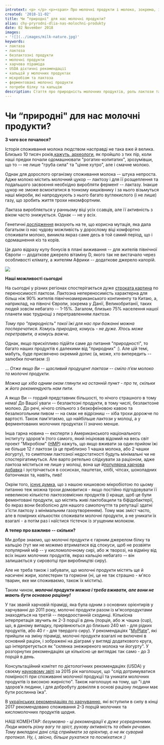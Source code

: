 ```yaml
---
introtext: <p> </p> <p><span> Про молочні продукти і молоко, зокрема, існує багато питань, упереджень та міфів. Чому воно іноді погано перетравлюється, та, взагалі, чи можна вважати молочні продукти нашою “природною” їжею?</span></p> <p> </p>
created: '2018-11-02'
title: Чи “природні" для нас молочні продукти?
alias: chy-pryrodni-dlia-nas-molochni-produkty
date: 02 November 2018
images:
- '![](../images/milk-nature.jpg)'
keywords:
- лактаза
- лактоза
- безлактозні продукти
- молочні продукти
- харчова піраміда
- USDA дієтичні рекомендації
- кальцій у молочних продуктах
- мікробіом та лактоза
- ферментовані молочні продукти
- потреби білку та кальцію
description: Стаття про природність молочних продуктів, роль лактози та лактази, варіанти споживання та рекомендації щодо порцій молочних продуктів у різних системах харчування.
---
```


# Чи “природні" для нас молочні продукти?

**З чого все почалося?**

Історія споживання молока людством насправді не така вже й велика. Близько 10 тисяч років,[кажуть, археологи](https://www.ncbi.nlm.nih.gov/pmc/articles/PMC4586535/#B25-nutrients-07-05340), як пройшло з тих пір, коли наші предки почали одомашнювати "рогатих-копитатих", зрозумівши, що то -- не лише "груба сила" та "цінне хутро", але і смачне молоко.

Однак для дорослого організму споживання молока -- штука непроста. Адже молоко містить молочний цукор -- лактозу і для її розщеплення та подальшого засвоєння необхідно виробляти фермент -- лактазу. Інакше цукор не зможе всмоктатися в тонкому кишківнику і за нього візьмуться наші мікроби, які напродукують з нього багато вуглекислого (і не лише) газу, що зробить життя трохи некомфортним.

Лактаза виробляється у ранньому віці усіх ссавців, але її активність з віком часто знижується. Однак -- не у всіх.

Генетичні [дослідження](https://www.sciencedirect.com/science/article/abs/pii/S0958694611002536) вказують на те, що корисна мутація, яка дала багатьом із нас чудову можливість у дорослому віці комфортно споживати молоко, виникла якраз саме десь в той самий період, що і одомашнення кіз та корів.

Це дало відразу купу бонусів в плані виживання -- для жителів північної Європи -- додаткове джерело вітаміну D, якого так не вистачало через особливості клімату, а жителям Африки -- додаткове джерело калорій.

![](../images/milk-nature.jpg)

**Наші можливості сьогодні**

На сьогодні у різних регіонах спостерігається дуже [строката картина](https://www.ncbi.nlm.nih.gov/pmc/articles/PMC4586535/#B84-nutrients-07-05340) по переносимості лактози. Лактозна непереносимість характерна для більш ніж 90% жителів північноамериканського континенту та Китаю, а, наприклад, на півночі Європи, зокрема у Данії, Великобританії, таких людей зовсім небагато -- 1-15%. Загалом, близько 75% населення нашої планети має труднощі з перетравленням лактози.

*Тому про "природність" такої їжі для нас при бажанні можна посперечатися. Комусь природна, комусь - не дуже. Хтось може перетравити, а комусь важче.*

Однак, якщо прискіпливо підійти саме до питання "природності", то багато наших продуктів є далекими від "природних" :). Але цій темі, мабуть, буде присвячено окремий допис (а, може, хто випередить -- залюбки почитаєм :))

... *Отже якщо Ви -- щасливий продуцент лактази -- сміло пʼєм молоко та молочні продукти.*

*Можна ще хіба одним оком глянути на останній пункт - про те, скільки ж його рекомендують нам пити.*

А якщо Ви -- гордий представник більшості, то нічого страшного в тому нема! До Вашої уваги -- безлактозні продукти, в тому числі, безлактозне молоко. До речі, нічого спільного з безкофеїновою кавою та безалкогольним пивом -- на смак не відрізниш -- хіба трохи дорожче по вартості. Також пам'ятаємо, що найбільше лактози у молоці, а у ферментованих молочних продуктах її значно менше.

Інша гарна новина -- експерти з Американського національного інституту здоров'я (того самого, який ініціював відомий на весь світ проект "Мікробіом" ([HMP](https://hmpdacc.org/)) кажуть, що якщо вживати за один прийом їжі не більше 12 г лактози (а це приблизно 1 чашка молока, або 2 чашки йогурту), то симптоми лактозної недостатності будуть мінімальні чи не спостерігатимуться. Але варто ретельно слідкувати за раціоном, адже лактоза міститься не лише у молоці, вона ще й[популярна харчова добавка](https://www.fda.gov/forconsumers/consumerupdates/ucm094550.htm#intolerance) і зустрічається в сосисках, паштетах, хлібі, чіпсах, шоколадних батончиках та, навіть, пиві!

Окрім того, [існує думка](https://www.ncbi.nlm.nih.gov/pmc/articles/PMC4555148/), що з нашою кишковою мікробіотою по цьому питанню теж можна трохи домовитися - якщо постійно підгодовувати її невеликою кількістю лактозовмісних продуктів (і краще, щоб це були фементовані продукти, що містять живі лактобацили та біфідобактерії, бо якраз вони безболісно для нашого самопочуття та репутації здатні з'їсти лактозу з мінімальним газоутворенням). Тому має зміст часто, але в помірних кількостях споживати молочні продукти, а не уникати їх взагалі - а потім раз і наїстися тістечок із згущеним молоком.

**А тепер про важливе -- скільки?**

Ми добре знаємо, що молочні продукти є гарним джерелом білку та кальцію (тут ми не можемо втриматися від спокуси, щоб не розвіяти популярний міф -- у кисломолочному сирі, або ж творозі, на відміну від всіх інших молочних продуктів, якраз кальцію небагато -- він залишається у сировотці при виробництві сиру).

Але не треба також і забувати, що молочні продукти містять ще й насичені жири, холестерин та гормони (ні, це не так страшно - м'ясо тварин, яке ми споживаємо, також їх містить).

Таким чином, ***молочні продукти можна і треба вживати, але вони не мають бути основою раціону!***

У так званій харчовій піраміді, яка була одним з основних орієнтирів у харчуванні до 2011 року, молочні продукти разом із м'ясопродуктами знаходяться на третій -- передоостанній сходинці. Кількісна інтерпретація звучить як 2-3 порції в день (порція, або ж чашка (cup), що, в даному випадку, прирівнєються до близько 240 мл - для рідких продуктів, або 40 г - для твердого сиру). У рекомендаціях "[MyPlate](https://www.choosemyplate.gov/dairy)", які прийшли на зміну піраміді, молочні продукти взагалі не включені в основний раціон, і зображені на діаграмі у вигляді додаткового круга, що інтерпретується як "склянка знежиреного молока чи йогурту". У розгорнутих рекомендаціях це кількісно це виглядає так само - до 3 порцій в день.

Консультаційний комітет по дієтологічних рекомендаціях (USDA) у своєму [науковому звіті](https://health.gov/dietaryguidelines/2015-scientific-report/PDFs/Scientific-Report-of-the-2015-Dietary-Guidelines-Advisory-Committee.pdf) за 2015 рік наголошує, що "слід дотримуватися помірності при споживанні молочної продукції та уникати молочних продуктів із високою жирністю". Також наголошує на тому, що "і для здоровʼя людини, і для добробуту довкілля в основі раціону людини має бути рослинна їжа".

В [українських рекомендаціях по харчуванню](https://uploads.strikinglycdn.com/files/3044f23b-421d-43b8-bf16-a7faafa43b02/%D0%A0%D0%B5%D0%BA%D0%BE%D0%BC%D0%B5%D0%BD%D0%B4%D0%B0%D1%86%D1%96%D1%97%20%D1%89%D0%BE%D0%B4%D0%BE%20%D0%B7%D0%B4%D0%BE%D1%80%D0%BE%D0%B2%D0%BE%D0%B3%D0%BE%20%D1%85%D0%B0%D1%80%D1%87%D1%83%D0%B2%D0%B0%D0%BD%D0%BD%D1%8F%20%D0%B4%D0%BE%D1%80%D0%BE%D1%81%D0%BB%D0%B8%D1%85.pdf), які вступили в силу в кінці 2017 рекомендовано споживання 2-3 порцій молочних та кисломолочних продуктів щодня.

НАШ КОМЕНТАР: *безумовно - ці рекомендації є дуже усередненими. Люди мають різну вагу та зріст, рухову активність та обмін речовин. Тому викладені дані слід сприймати за орієнтир, а не як суворий протокол. Ну, і, звісно, більше рухатися та посміхатися :)*

